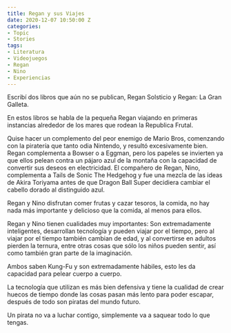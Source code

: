 ```yaml
---
title: Regan y sus Viajes
date: 2020-12-07 10:50:00 Z
categories:
- Topic
- Stories
tags:
- Literatura
- Videojuegos
- Regan
- Nino
- Experiencias
---
```


Escribí dos libros que aún no se publican, Regan Solsticio y Regan: La Gran Galleta.

En estos libros se habla de la pequeña Regan viajando en primeras instancias alrededor de los mares que rodean la Republica Frutal. 

Quise hacer un complemento del peor enemigo de Mario Bros, comenzando con la piratería que tanto odia Nintendo, y resultó excesivamente bien. Regan complementa a Bowser o a Eggman, pero los papeles se invierten ya que ellos pelean contra un pájaro azul de la montaña con la capacidad de convertir sus deseos en electricidad. El compañero de Regan, Nino, complementa a Tails de Sonic The Hedgehog y fue una mezcla de las ideas de Akira Toriyama antes de que Dragon Ball Super decidiera cambiar el cabello dorado al distinguido azul. 

Regan y Nino disfrutan comer frutas y cazar tesoros, la comida, no hay nada más importante y delicioso que la comida, al menos para ellos. 

Regan y Nino tienen cualidades muy importantes: Son extremadamente inteligentes, desarrollan tecnología y pueden viajar por el tiempo, pero al viajar por el tiempo también cambian de edad, y al convertirse en adultos pierden la ternura, entre otras cosas que sólo los niños pueden sentir, así como también gran parte de la imaginación.

Ambos saben Kung-Fu y son extremadamente hábiles, esto les da capacidad para pelear cuerpo a cuerpo. 

La tecnología que utilizan es más bien defensiva y tiene la cualidad de crear huecos de tiempo donde las cosas pasan más lento para poder escapar, después de todo son piratas del mundo futuro. 

Un pirata no va a luchar contigo, simplemente va a saquear todo lo que tengas.